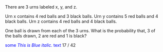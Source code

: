 There are 3 urns labeled x, y, and z. 


Urn x contains 4 red balls and 3 black balls.
Urn y contains 5 red balls and 4 black balls.
Urn z contains 4 red balls and 4 black balls. 

One ball is drawn from each of the 3 urns. What is the probability that, 3 of the  balls drawn, 2 are red and 1 is black?

<span style="color:blue">some *This is Blue italic.* text</span>
17 / 42
